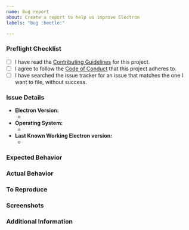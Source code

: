 ```yaml
---
name: Bug report
about: Create a report to help us improve Electron
labels: "bug :beetle:"

---
```


<!--  As an open source project with a dedicated but small maintainer team, it can sometimes take a long time for issues to be addressed so please be patient and we will get back to you as soon as we can.
-->

### Preflight Checklist
<!-- Please ensure you've completed the following steps by replacing [ ] with [x]-->

* [ ] I have read the [Contributing Guidelines](https://github.com/electron/electron/blob/master/CONTRIBUTING.md) for this project.
* [ ] I agree to follow the [Code of Conduct](https://github.com/electron/electron/blob/master/CODE_OF_CONDUCT.md) that this project adheres to.
* [ ] I have searched the issue tracker for an issue that matches the one I want to file, without success.

### Issue Details

* **Electron Version:**
  * <!-- (output of `node_modules/.bin/electron --version`) e.g. 4.0.3 -->
* **Operating System:**
  * <!-- (Platform and Version) e.g. macOS 10.13.6 / Windows 10 (1803) / Ubuntu 18.04 x64 -->
* **Last Known Working Electron version:**
  * <!-- (if applicable) e.g. 3.1.0 -->

### Expected Behavior
<!-- A clear and concise description of what you expected to happen. -->

### Actual Behavior
<!-- A clear and concise description of what actually happened. -->

### To Reproduce
<!--
Your best chance of getting this bug looked at quickly is to provide an example.
-->

<!--
For bugs that can be encapsulated in a small experiment, you can use Electron Fiddle (https://github.com/electron/fiddle) to publish your example to a GitHub Gist and link it your bug report.
-->

<!--
If Fiddle is insufficient to produce an example, please provide an example REPOSITORY that can be cloned and run. You can fork electron-quick-start (https://github.com/electron/electron-quick-start) and include a link to the branch with your changes.
-->

<!--
If you provide a URL, please list the commands required to clone/setup/run your repo e.g.
```sh
$ git clone $YOUR_URL -b $BRANCH
$ npm install
$ npm start || electron .
```
-->

### Screenshots
<!-- If applicable, add screenshots to help explain your problem. -->

### Additional Information
<!-- Add any other context about the problem here. -->
